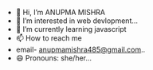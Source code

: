 - 👋 Hi, I’m ANUPMA MISHRA
- 👀 I’m interested in web devlopment...
- 🌱 I’m currently learning javascript
- 📫 How to reach me
- email- anupmamishra485@gmail.com..
- 😄 Pronouns: she/her...


<!---
anupama0312/anupama0312 is a ✨ special ✨ repository because its `README.md` (this file) appears on your GitHub profile.
You can click the Preview link to take a look at your changes.
--->
